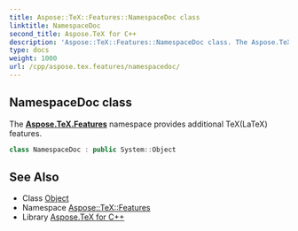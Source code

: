 ```yaml
---
title: Aspose::TeX::Features::NamespaceDoc class
linktitle: NamespaceDoc
second_title: Aspose.TeX for C++
description: 'Aspose::TeX::Features::NamespaceDoc class. The Aspose.TeX.Features namespace provides additional TeX(LaTeX) features in C++.'
type: docs
weight: 1000
url: /cpp/aspose.tex.features/namespacedoc/
---
```

## NamespaceDoc class


The **[Aspose.TeX.Features](../)** namespace provides additional TeX(LaTeX) features.

```cpp
class NamespaceDoc : public System::Object
```

## See Also

* Class [Object](../../system/object/)
* Namespace [Aspose::TeX::Features](../)
* Library [Aspose.TeX for C++](../../)
